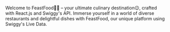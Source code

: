 Welcome to FeastFood🍔🚀 – your ultimate culinary destination😉, crafted with <span className="text-blue-500 font-semibold">React.js</span> and <span className="text-orange-600 font-semibold">Swiggy's API</span>. Immerse yourself in a world of diverse restaurants and delightful dishes with FeastFood, our unique platform using Swiggy's Live Data.